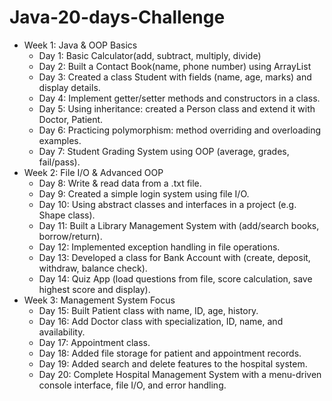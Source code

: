 # Java-20-days-Challenge
- Week  1: Java & OOP Basics
  - Day  1: Basic Calculator(add, subtract, multiply, divide)
  - Day  2: Built a Contact Book(name, phone number) using ArrayList
  - Day  3: Created a class Student with fields (name, age, marks) and display details.
  - Day  4: Implement getter/setter methods and constructors in a class.
  - Day  5: Using inheritance: created a Person class and extend it with Doctor, Patient.
  - Day  6: Practicing polymorphism: method overriding and overloading examples.
  - Day  7: Student Grading System using OOP (average, grades, fail/pass).
- Week  2: File I/O & Advanced OOP
  - Day  8: Write & read data from a .txt file.
  - Day  9: Created a simple login system using file I/O.
  - Day 10: Using abstract classes and interfaces in a project (e.g. Shape class).
  - Day 11: Built a Library Management System with (add/search books, borrow/return).
  - Day 12: Implemented exception handling in file operations.
  - Day 13: Developed a class for Bank Account with (create, deposit, withdraw, balance check).
  - Day 14: Quiz App (load questions from file, score calculation, save highest score and display).
- Week  3: Management System Focus
  - Day 15: Built Patient class with name, ID, age, history.
  - Day 16: Add Doctor class with specialization, ID, name, and availability.
  - Day 17: Appointment class.
  - Day 18: Added file storage for patient and appointment records.
  - Day 19: Added search and delete features to the hospital system.
  - Day 20: Complete Hospital Management System with a menu-driven console interface, file I/O, and error handling.
